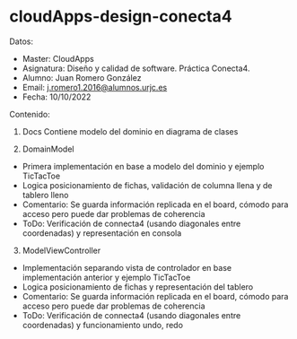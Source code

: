 # cloudApps-design-conecta4

Datos:
- Master: CloudApps
- Asignatura: Diseño y calidad de software. Práctica Conecta4.
- Alumno: Juan Romero González
- Email: j.romero1.2016@alumnos.urjc.es
- Fecha: 10/10/2022

Contenido:

1. Docs
Contiene modelo del dominio en diagrama de clases

2. DomainModel
- Primera implementación en base a modelo del dominio y ejemplo TicTacToe
- Logica posicionamiento de fichas, validación de columna llena y de tablero lleno
- Comentario: Se guarda información replicada en el board, cómodo para acceso pero puede dar problemas de coherencia
- ToDo: Verificación de connecta4 (usando diagonales entre coordenadas) y representación en consola


3. ModelViewController
- Implementación separando vista de controlador en base implementación anterior y ejemplo TicTacToe
- Logica posicionamiento de fichas y representación del tablero
- Comentario: Se guarda información replicada en el board, cómodo para acceso pero puede dar problemas de coherencia
- ToDo: Verificación de connecta4 (usando diagonales entre coordenadas) y funcionamiento undo, redo

